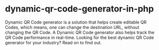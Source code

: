 # dynamic-qr-code-generator-in-php
Dynamic QR Code generator is a solution that helps create editable QR Codes, which means, one can change the destination URL, without changing the QR Code. A Dynamic QR Code generator also helps track the QR Code performance in real-time.  Looking for the best dynamic QR Code generator for your industry? Read on to find out.
